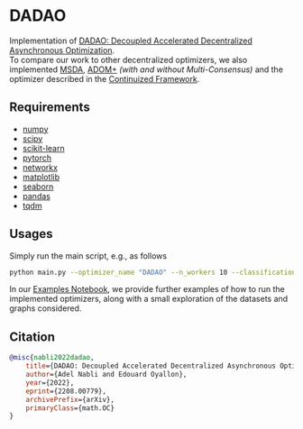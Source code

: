# DADAO
Implementation of [DADAO: Decoupled Accelerated Decentralized Asynchronous Optimization]( https://arxiv.org/pdf/2208.00779.pdf ). \
To compare our work to other decentralized optimizers, we also implemented [MSDA](https://arxiv.org/pdf/1702.08704.pdf), [ADOM+](https://openreview.net/attachment?id=L8-54wkift&name=supplementary_material) _(with and without Multi-Consensus)_ and the optimizer described in the [Continuized Framework](https://arxiv.org/pdf/2106.07644.pdf).

## Requirements
* [numpy](https://numpy.org/)
* [scipy](https://scipy.org/)
* [scikit-learn](https://scikit-learn.org/stable/)
* [pytorch](https://pytorch.org/)
* [networkx](https://networkx.github.io/)
* [matplotlib](https://matplotlib.org/)
* [seaborn](https://seaborn.pydata.org/)
* [pandas](https://pandas.pydata.org/)
* [tqdm](https://tqdm.github.io/)

## Usages
Simply run the main script, e.g., as follows
```bash
python main.py --optimizer_name "DADAO" --n_workers 10 --classification True --graph_type "random_geom" --t_max 200
```
In our [Examples Notebook]( https://github.com/AdelNabli/DADAO/blob/main/Examples.ipynb), we provide further examples of how to run the implemented optimizers, along with a small exploration of the datasets and graphs considered.

## Citation
```bibtex
@misc{nabli2022dadao,
    title={DADAO: Decoupled Accelerated Decentralized Asynchronous Optimization for Time-Varying Gossips},
    author={Adel Nabli and Edouard Oyallon},
    year={2022},
    eprint={2208.00779},
    archivePrefix={arXiv},
    primaryClass={math.OC}
}
```

